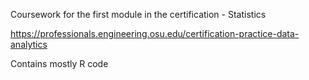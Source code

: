 Coursework for the first module in the certification - Statistics

https://professionals.engineering.osu.edu/certification-practice-data-analytics

Contains mostly R code
